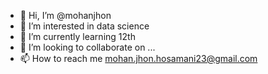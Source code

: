 - 👋 Hi, I’m @mohanjhon
- 👀 I’m interested in data science
- 🌱 I’m currently learning 12th
- 💞️ I’m looking to collaborate on ...
- 📫 How to reach me mohan.jhon.hosamani23@gmail.com

<!---
mohanjhon/mohanjhon is a ✨ special ✨ repository because its `README.md` (this file) appears on your GitHub profile.
You can click the Preview link to take a look at your changes.
--->
